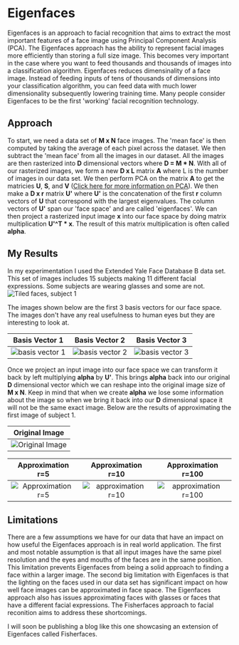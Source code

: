 # Eigenfaces
Eigenfaces is an approach to facial recognition that aims to extract the most important features of a face image using Principal Component Analysis (PCA). The Eigenfaces approach has the ability to represent facial images more efficiently than storing a full size image. This becomes very important in the case where you want to feed thousands and thousands of images into a classification algorithm. Eigenfaces reduces dimensinality of a face image. Instead of feeding inputs of tens of thousands of dimensions into your classification algorithm, you can feed data with much lower dimensionality subsequently lowering training time. Many people consider Eigenfaces to be the first 'working' facial recognition technology.

## Approach
To start, we need a data set of **M x N** face images. The 'mean face' is then computed by taking the average of each pixel across the dataset. We then subtract the 'mean face' from all the images in our dataset. All the images are then rasterized into  **D** dimensional vectors where **D = M * N**. With all of our rasterized images, we form a new **D x L** matrix **A** where L is the number of images in our data set. We then perform PCA on the matrix **A** to get the matricies **U**, **S**, and **V** ([Click here for more information on PCA](https://builtin.com/data-science/step-step-explanation-principal-component-analysis)). We then make a **D x r** matrix **U'** where **U'** is the concatenation of the first **r** column vectors of **U** that correspond with the largest eigenvalues. The column vectors of **U'** span our 'face space' and are called 'eigenfaces'. We can then project a rasterized input image **x** into our face space by doing matrix multiplication **U'^T * x**. The result of this matrix multiplication is often called **alpha**.

## My Results
In my experimentation I used the Extended Yale Face Database B data set. This set of images includes 15 subjects making 11 different facial expressions. Some subjects are wearing glasses and some are not.
![Tiled faces, subject 1](https://drive.google.com/uc?id=1b6zNXZ6CiFO9uE7hOxvAStnAkt3mKH6N)

The images shown below are the first 3 basis vectors for our face space. The images don't have any real usefulness to human eyes but they are interesting to look at.

| Basis Vector 1 | Basis Vector 2 | Basis Vector 3|
| :--------------------: | :----------------------: | :---------------------: |
| ![basis vector 1](https://drive.google.com/uc?id=1D5Lckla1gCqDA56DRYwkzhVJiNfmTvto) | ![basis vector 2](https://drive.google.com/uc?id=1CMBOA262uQwu6eEHLCHoZSs3bNpUMbFE) | ![basis vector 3](https://drive.google.com/uc?id=1WO4QUCAl6vIiBkNtMPjnyP6BEpdFL4Pt) |

Once we project an input image into our face space we can transform it back by left multiplying **alpha** by **U'**. This brings **alpha** back into our original **D** dimensional vector which we can reshape into the original image size of **M x N**. Keep in mind that when we create **alpha** we lose some information about the image so when we bring it back into our **D** dimensional space it will not be the same exact image. Below are the results of approximating the first image of subject 1.

| Original Image |
| :---------------------------: |
| ![Original Image](https://drive.google.com/uc?id=1kfxD4JzNajXWcA9yGLwkPqU6myqOiNRI) |

| Approximation r=5 | Approximation r=10 | Approximation r=100|
| :-----------: | :-----------: | :-----------: |
| ![Approximation r=5](https://drive.google.com/uc?id=1uhWC657uiWYkOlZRIx90rIpjTmJB2eq3) | ![approximation r=10](https://drive.google.com/uc?id=1el_P8BNB536BppOXNETrYtcqkR2Q7hj8) | ![approximation r=100](https://drive.google.com/uc?id=1aFXBL8xixNPHBYy4nG5JgG-Yb-S0chNZ) |

## Limitations
There are a few assumptions we have for our data that have an impact on how useful the Eigenfaces approach is in real world application. The first and most notable assumption is that all input images have the same pixel resolution and the eyes and mouths of the faces are in the same position. This limitation prevents Eigenfaces from being a solid approach to finding a face within a larger image. The second big limitation with Eigenfaces is that the lighting on the faces used in our data set has significant impact on how well face images can be approximated in face space. The Eigenfaces approach also has issues approximating faces with glasses or faces that have a different facial expressions. The Fisherfaces approach to facial reconition aims to address these shortcomings.

I will soon be publishing a blog like this one showcasing an extension of Eigenfaces called Fisherfaces.

